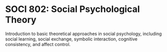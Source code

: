 # SOCI 802: Social Psychological Theory

Introduction to basic theoretical approaches in social psychology, including social learning, social exchange, symbolic interaction, cognitive consistency, and affect control.